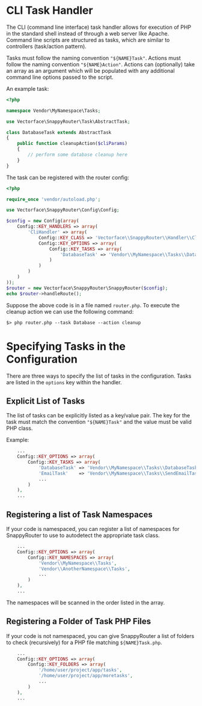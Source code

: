 # CLI Task Handler

The CLI (command line interface) task handler allows for execution of PHP in the
standard shell instead of through a web server like Apache. Command line scripts
are structured as tasks, which are similar to controllers (task/action pattern).

Tasks must follow the naming convention `"${NAME}Task"`. Actions must follow the
naming convention `"${NAME}Action"`. Actions can (optionally) take an array as
an argument which will be populated with any additional command line options
passed to the script.

An example task:

```php
<?php

namespace Vendor\MyNamespace\Tasks;

use Vectorface\SnappyRouter\Task\AbstractTask;

class DatabaseTask extends AbstractTask
{
    public function cleanupAction($cliParams)
    {
        // perform some database cleanup here
    }
}
```

The task can be registered with the router config:

```php
<?php

require_once 'vendor/autoload.php';

use Vectorface\SnappyRouter\Config\Config;

$config = new Config(array(
    Config::KEY_HANDLERS => array(
        'CliHandler' => array(
            Config::KEY_CLASS => 'Vectorface\\SnappyRouter\\Handler\\CliTaskHandler',
            Config::KEY_OPTIONS => array(
                Config::KEY_TASKS => array(
                    'DatabaseTask' => 'Vendor\\MyNamespace\\Tasks\\DatabaseTask'
                )
            )
        )
    )
));
$router = new Vectorface\SnappyRouter\SnappyRouter($config);
echo $router->handleRoute();
```

Suppose the above code is in a file named `router.php`. To execute the cleanup
action we can use the following command:

```shell
$> php router.php --task Database --action cleanup
```

# Specifying Tasks in the Configuration

There are three ways to specify the list of tasks in the configuration. Tasks
are listed in the `options` key within the handler.

## Explicit List of Tasks

The list of tasks can be explicitly listed as a key/value pair. The key for the
task must match the convention `"${NAME}Task"` and the value must be valid
PHP class.

Example:

```php
    ...
    Config::KEY_OPTIONS => array(
        Config::KEY_TASKS => array(
            'DatabaseTask' => 'Vendor\\MyNamespace\\Tasks\\DatabaseTask',
            'EmailTask'    => 'Vendor\\MyNamespace\\Tasks\\SendEmailTask',
            ...
        )
    ),
    ...
```

## Registering a list of Task Namespaces

If your code is namespaced, you can register a list of namespaces for
SnappyRouter to use to autodetect the appropriate task class.

```php
    ...
    Config::KEY_OPTIONS => array(
        Config::KEY_NAMESPACES => array(
            'Vendor\\MyNamespace\\Tasks',
            'Vendor\\AnotherNamespace\\Tasks',
            ...
        )
    ),
    ...
```

The namespaces will be scanned in the order listed in the array.

## Registering a Folder of Task PHP Files

If your code is not namespaced, you can give SnappyRouter a list of folders
to check (recursively) for a PHP file matching `${NAME}Task.php`.

```php
    ...
    Config::KEY_OPTIONS => array(
        Config::KEY_FOLDERS => array(
            '/home/user/project/app/tasks',
            '/home/user/project/app/moretasks',
            ...
        )
    ),
    ...
```
